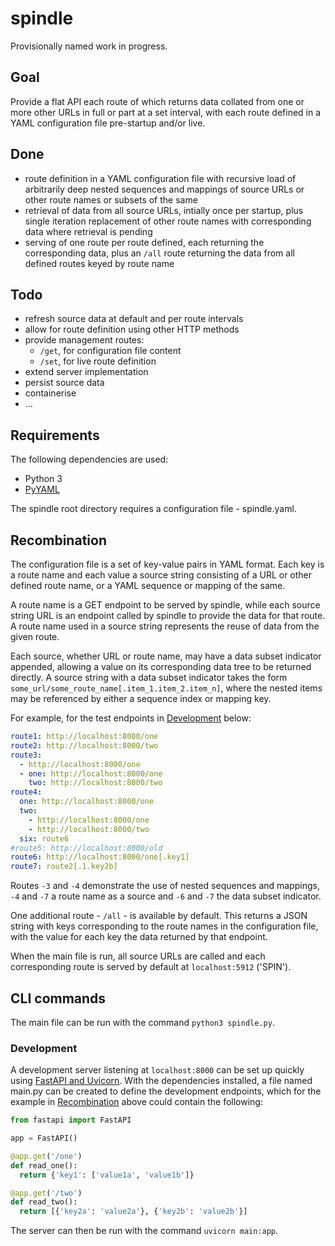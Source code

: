# spindle

Provisionally named work in progress.

## Goal

Provide a flat API each route of which returns data collated from one or more other URLs in full or part at a set interval, with each route defined in a YAML configuration file pre-startup and/or live.

## Done

- route definition in a YAML configuration file with recursive load of arbitrarily deep nested sequences and mappings of source URLs or other route names or subsets of the same
- retrieval of data from all source URLs, intially once per startup, plus single iteration replacement of other route names with corresponding data where retrieval is pending
- serving of one route per route defined, each returning the corresponding data, plus an `/all` route returning the data from all defined routes keyed by route name

## Todo

- refresh source data at default and per route intervals
- allow for route definition using other HTTP methods
- provide management routes:
  - `/get`, for configuration file content
  - `/set`, for live route definition
- extend server implementation
- persist source data
- containerise
- ...

## Requirements

The following dependencies are used:

- Python 3
- [PyYAML](https://github.com/yaml/pyyaml)

The spindle root directory requires a configuration file - spindle.yaml.

## Recombination

The configuration file is a set of key-value pairs in YAML format. Each key is a route name and each value a source string consisting of a URL or other defined route name, or a YAML sequence or mapping of the same.

A route name is a GET endpoint to be served by spindle, while each source string URL is an endpoint called by spindle to provide the data for that route. A route name used in a source string represents the reuse of data from the given route.

Each source, whether URL or route name, may have a data subset indicator appended, allowing a value on its corresponding data tree to be returned directly. A source string with a data subset indicator takes the form `some_url/some_route_name[.item_1.item_2.item_n]`, where the nested items may be referenced by either a sequence index or mapping key.

For example, for the test endpoints in [Development](#development) below:

```yaml
route1: http://localhost:8000/one
route2: http://localhost:8000/two
route3:
  - http://localhost:8000/one
  - one: http://localhost:8000/one
    two: http://localhost:8000/two
route4:
  one: http://localhost:8000/one
  two:
    - http://localhost:8000/one
    - http://localhost:8000/two
  six: route6
#route5: http://localhost:8000/old
route6: http://localhost:8000/one[.key1]
route7: route2[.1.key2b]
```

Routes `-3` and `-4` demonstrate the use of nested sequences and mappings, `-4` and `-7` a route name as a source and `-6` and `-7` the data subset indicator.

One additional route - `/all` - is available by default. This returns a JSON string with keys corresponding to the route names in the configuration file, with the value for each key the data returned by that endpoint.

When the main file is run, all source URLs are called and each corresponding route is served by default at `localhost:5912` ('SPIN').

## CLI commands

The main file can be run with the command `python3 spindle.py`.

### Development

A development server listening at `localhost:8000` can be set up quickly using [FastAPI and Uvicorn](https://github.com/tiangolo/fastapi#installation). With the dependencies installed, a file named main.py can be created to define the development endpoints, which for the example in [Recombination](#recombination) above could contain the following:

```python
from fastapi import FastAPI

app = FastAPI()

@app.get('/one')
def read_one():
  return {'key1': ['value1a', 'value1b']}

@app.get('/two')
def read_two():
  return [{'key2a': 'value2a'}, {'key2b': 'value2b'}]
```

The server can then be run with the command `uvicorn main:app`.
